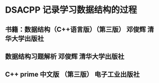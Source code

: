 # DSACPP 记录学习数据结构的过程
## 书籍：数据结构（C++语言版）（第三版）    邓俊辉   清华大学出版社
##       数据结构习题解析                  邓俊辉   清华大学出版社
##       C++ prime 中文版 （第三版）                电子工业出版社
